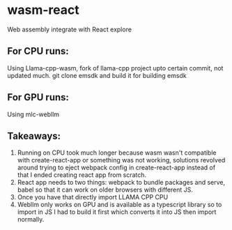 # wasm-react
Web assembly integrate with React explore

## For CPU runs:

Using Llama-cpp-wasm, fork of llama-cpp project upto certain commit, not updated much. git clone emsdk and build it for building emsdk

## For GPU runs:

Using mlc-webllm

## Takeaways:

1. Running on CPU took much longer because wasm wasn't compatible with create-react-app or something was not working, solutions revolved around trying to eject webpack config in create-react-app instead of that I ended creating react app from scratch.
2. React app needs to two things: webpack to bundle packages and serve, babel so that it can work on older browsers with different JS.
3. Once you have that directly import LLAMA CPP CPU
4. Webllm only works on GPU and is available as a typescript library so to import in JS I had to build it first which converts it into JS then import normally.





